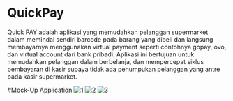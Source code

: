 # QuickPay

Quick PAY adalah aplikasi yang memudahkan pelanggan supermarket dalam memindai sendiri barcode pada barang yang dibeli dan langsung membayarnya menggunakan virtual payment seperti contohnya gopay, ovo, dan virtual account dari bank pribadi. Aplikasi ini bertujuan untuk memudahkan pelanggan dalam berbelanja, dan mempercepat siklus pembayaran di kasir supaya tidak ada penumpukan pelanggan yang antre pada kasir supermarket.

#Mock-Up Application
![1](https://user-images.githubusercontent.com/22488901/79239136-656e1d00-7e9a-11ea-901b-03e74fd48707.png)
![2](https://user-images.githubusercontent.com/22488901/79239154-6acb6780-7e9a-11ea-901e-ae7d86fc676f.png)
![3](https://user-images.githubusercontent.com/22488901/79239173-6f901b80-7e9a-11ea-93f6-af67b8313194.png)

